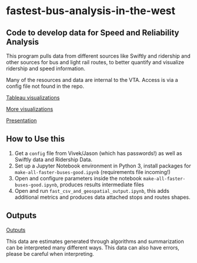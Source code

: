 # fastest-bus-analysis-in-the-west

## Code to develop data for Speed and Reliability Analysis

This program pulls data from different sources like Swiftly and ridership and other sources for bus and light rail routes, to better quantify and visualize ridership and speed information.

Many of the resources and data are internal to the VTA.  Access is via a config file not found in the repo.

[Tableau visualizations](https://public.tableau.com/profile/vivek7797#!/vizhome/stopsandspeedanalyses/Story1)

[More visualizations](https://public.tableau.com/profile/jason.kim2675#!/vizhome/shared/WW7CX4NR2)

[Presentation](https://docs.google.com/presentation/d/1zFiVGcD00LJvth6HnL4r9Qq3CMS0cn0KEvhP0MtWZcw/edit#slide=id.g42f5f7eb23_0_45)

## How to Use this

1. Get a ```config``` file from Vivek/Jason (which has passwords!) as well as Swiftly data and Ridership Data.
1. Set up a Jupyter Notebook environment in Python 3, install packages for ```make-all-faster-buses-good.ipynb```
  (requirements file incoming!)
1. Open and configure parameters inside the notebook ```make-all-faster-buses-good.ipynb```, produces results intermediate files
1. Open and run ```fast_csv_and_geospatial_output.ipynb```, this adds additional metrics and produces data attached stops and routes shapes.

## Outputs

[Outputs](https://drive.google.com/open?id=1VPZKqXr_yC8KNpr9z5zdjP1Ay82svuly)

This data are estimates generated through algorithms and summarization can be interpreted many different ways.  This data can also have errors, please be careful when interpreting.

